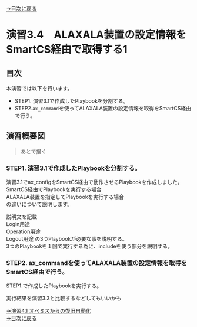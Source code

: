 [→目次に戻る](/README.md)
<br>
# 演習3.4　ALAXALA装置の設定情報をSmartCS経由で取得する1

## 目次
本演習では以下を行います。 
- STEP1. 演習3.1で作成したPlaybookを分割する。
- STEP2.<code>ax_command</code>を使ってALAXALA装置の設定情報を取得をSmartCS経由で行う。


## 演習概要図

> あとで描く

### STEP1. 演習3.1で作成したPlaybookを分割する。

演習3.1でax_configをSmartCS経由で動作させるPlaybookを作成しました。  
SmartCS経由でPlaybookを実行する場合  
ALAXALA装置を指定してPlaybookを実行する場合  
の違いについて説明します。

説明文を記載  
Login用途  
Operation用途    
Logout用途
の3つPlaybookが必要な事を説明する。  
3つのPlaybookを１回で実行する為に、includeを使う部分を説明する。

### STEP2. ax_commandを使ってALAXALA装置の設定情報を取得をSmartCS経由で行う。

STEP1.で作成したPlaybookを実行する。

実行結果を演習3.3と比較するなどしてもいいかも


[→演習4.1 オペミスからの復旧自動化](/4.1-automation_of_operation_error_recovery.md)  
[→目次に戻る](/README.md)
